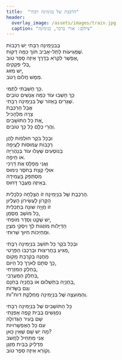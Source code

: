 ```yaml
---
title:  "הרכבת של בנימינה רבתי"
header:
  overlay_image: /assets/images/train.jpg
  caption: "צילום: אורי ברכר, בנימינה"
---
```


בְּבִנְיָמִינָה רַבָּתִי יֵשׁ רַכָּבוֹת<!--more-->  
שֶׁמַּגִּיעוֹת לְתֵל-אָבִיב תּוֹךְ כַּמָּה דַּקּוֹת.  
אֶפְשָׁר לִקְרֹא בַּדֶּרֶךְ אֵיזֶה סֵפֶר טוֹב,  
בְּלִי פְּקָקִים,  
יֵשׁ מִזּוּג,  
מַמָּשׁ חֲלוֹם רָטֹב.

כָּךְ חָשַׁבְתִּי לְתֻמִּי.  
כָּךְ חָשְׁבוּ עוֹד כַּמָּה אֲנָשִׁים טוֹבִים  
שֶׁגָּרִים בָּאֵזוֹר שֶׁל בִּנְיָמִינָה רַבָּתִי.  
אֲבָל הָרַכֶּבֶת  
צָרָה מִלְּהָכִיל  
אֶת כָּל הַתּוֹשָׁבִים,  
וַהֲרֵי כֻּלָּם כָּל כָּךְ טוֹבִים.

וּבְכָל בֹּקֶר חוֹלְפוֹת לָהֶן  
רַכָּבוֹת עֲמוּסוֹת לַעֲיֵפָה  
בַּנּוֹסְעִים שֶׁעָלוּ עוֹד בְּנַהֲרִיָּה  
אוֹ חֵיפָה.  
וַאֲנִי מְפַלֵּס אֶת דַּרְכִּי  
אוּלַי קְצָת בְּחֹסֶר נִימוּס  
מִסְתַּפֵּק בַּעֲמִידָה  
בְּאֵיזֶה מַעֲבָר דָּחוּס.

הָרַכֶּבֶת שֶׁל בִּנְיָמִינָה זוֹ הַצְלָחָה כַּלְכָּלִית.  
הַקָּרוֹן לָעֲשִׂירוֹן הָעֶלְיוֹן  
זוֹ חֲוָיָה שׁוֹנָה בְּתַכְלִית  
כָּל מוֹשָׁב מְסֻמָּן,  
יֵשׁ שֶׁקֶט וְסֵדֶר מוֹפְתִי,  
הַדַּיָּלוֹת מוֹזְגוֹת לְךָ וִיסְקִי מְצֻיָּן  
וּמְחַיְּכוֹת חִיּוּךְ שֵׁרוּתִי.

וּבְכָל בֹּקֶר כָּל תּוֹשַׁב בִּנְיָמִינָה רַבָּתִי  
מַגִּיעַ בַּחֲרִיצוּת וּבְרִכְבּוֹ הַפְּרָטִי,  
מַחֲנֶה בְּקִרְבַת מָקוֹם  
כָּךְ סְתָם לְאֹרֶךְ כָּל הַיּוֹם,  
בַּחֵלֶק הַמִּזְרָחִי,  
בַּחֵלֶק הַמַּעֲרָבִי,  
בַּחֲנָיָה בְּתַשְׁלוּם אוֹ בַּחֲנָיָה בְּחִנָּם,  
וְגַם בַּשָּׂדוֹת  
וְהַמּוֹעָצָה שֶׁל בִּנְיָמִינָה מַחְלֶקֶת דוח"ות.

כָּל הַתּוֹשָׁבִים שֶׁל בִּנְיָמִינָה רַבָּתִי  
נִפְגָּשִׁים בְּבֵית קָפֶה אָפְנָתִי  
שָׁם בָּעִיר הַגְּדוֹלָה  
עִם כָּל הָאֶפְשָׁרוּיוֹת  
מָה יֵשׁ שָׁם שֶׁאֵין כָּאן?  
אֲנִי מַתְחִיל לַחֲשֹׁב  
מַדְלִיק בַּבַּיִת מַזְגָן  
וְקוֹרֵא אֵיזֶה סֵפֶר טוֹב.
